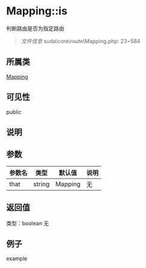 # Mapping::is
判断路由是否为指定路由
> *文件信息* suda\core\route\Mapping.php: 23~584
## 所属类 

[Mapping](../Mapping.md)

## 可见性

  public  
## 说明



## 参数

| 参数名 | 类型 | 默认值 | 说明 |
|--------|-----|-------|-------|
| that |  string|Mapping | 无 | 无 |

## 返回值
类型：boolean
无

## 例子

example